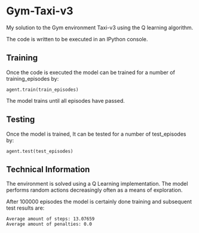 # Gym-Taxi-v3
My solution to the Gym environment Taxi-v3 using the Q learning algorithm.

The code is written to be executed in an IPython console.

## Training
Once the code is executed the model can be trained for a number of training_episodes by:
```
agent.train(train_episodes)
```
The model trains until all episodes have passed.

## Testing
Once the model is trained, It can be tested for a number of test_episodes by:
```
agent.test(test_episodes)
```

## Technical Information
The environment is solved using a Q Learning implementation. The model performs random actions decreasingly often as a means of exploration.

After 100000 episodes the model is certainly done training and subsequent test results are:

```
Average amount of steps: 13.07659
Average amount of penalties: 0.0
```
